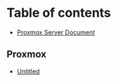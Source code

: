 # Table of contents

* [Proxmox Server Document](README.md)

## Proxmox

* [Untitled](proxmox/untitled.md)

